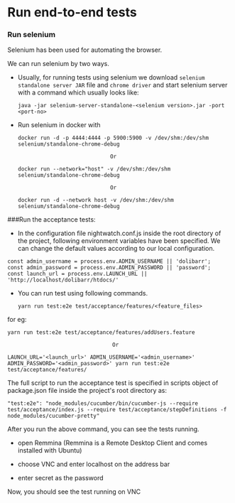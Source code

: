 # Run end-to-end tests

### Run selenium 

Selenium has been used for automating the browser.

We can run selenium by two ways.

- Usually, for running tests using selenium we download `selenium standalone server JAR` file and `chrome driver` and start selenium server with a command which usually looks like:

  `java -jar selenium-server-standalone-<selenium version>.jar -port <port-no>`

- Run selenium in docker with

  `docker run -d -p 4444:4444 -p 5900:5900 -v /dev/shm:/dev/shm selenium/standalone-chrome-debug`

                                   Or

  `docker run --network="host" -v /dev/shm:/dev/shm selenium/standalone-chrome-debug`

                                   Or

  `docker run -d --network host -v /dev/shm:/dev/shm selenium/standalone-chrome-debug`

###Run the acceptance tests:

- In the configuration file nightwatch.conf.js inside the root directory of the project, following environment variables have been specified. We can change the default values according to our local configuration.

```
const admin_username = process.env.ADMIN_USERNAME || 'dolibarr';
const admin_password = process.env.ADMIN_PASSWORD || 'password';
const launch_url = process.env.LAUNCH_URL || 'http://localhost/dolibarr/htdocs/'
```

- You can run test using following commands. 

  `yarn run test:e2e test/acceptance/features/<feature_files>`

for eg:

  `yarn run test:e2e test/acceptance/features/addUsers.feature`

                                     Or

  `LAUNCH_URL='<launch_url>' ADMIN_USERNAME='<admin_username>' ADMIN_PASSWORD='<admin_password>' yarn run test:e2e test/acceptance/features/`

The full script to run the acceptance test is specified in scripts object of package.json file inside the project's root directory as:

  `"test:e2e": "node_modules/cucumber/bin/cucumber-js --require test/acceptance/index.js --require test/acceptance/stepDefinitions -f node_modules/cucumber-pretty"`

After you run the above command, you can see the tests running.

- open Remmina (Remmina is a Remote Desktop Client and comes installed with Ubuntu)

- choose VNC and enter localhost on the address bar

- enter secret as the password

Now, you should see the test running on VNC





